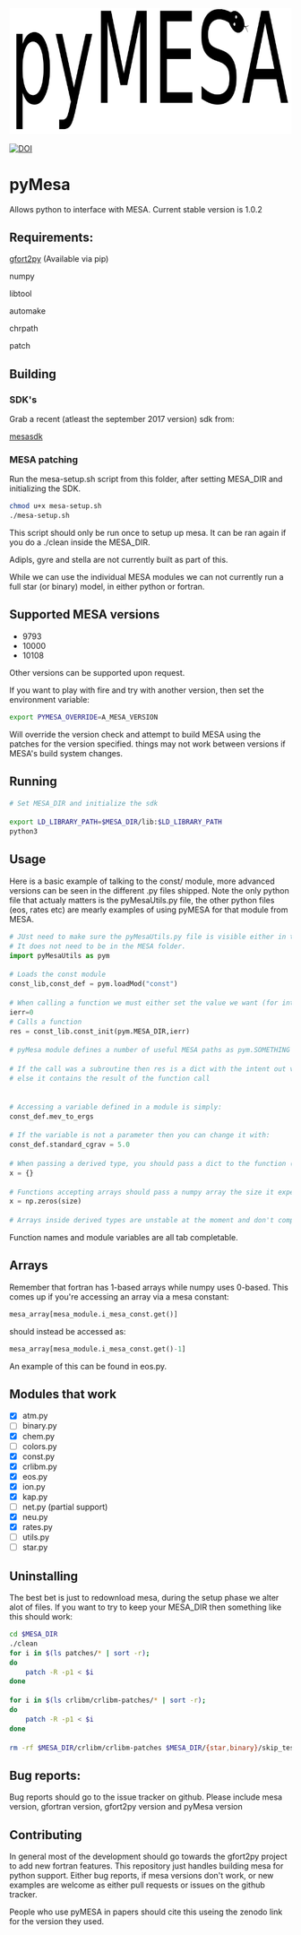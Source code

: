 ![pyMesa logo](images/logo.png)

[![DOI](https://zenodo.org/badge/98320319.svg)](https://zenodo.org/badge/latestdoi/98320319)


# pyMesa
Allows python to interface with MESA. Current stable version is 1.0.2



## Requirements:
[gfort2py](https://github.com/rjfarmer/gfort2py) (Available via pip)

numpy

libtool

automake

chrpath

patch 

## Building

### SDK's

Grab a recent (atleast the september 2017 version) sdk from:

[mesasdk](http://www.astro.wisc.edu/~townsend/static.php?ref=mesasdk)

### MESA patching

Run the mesa-setup.sh script from this folder, after setting MESA_DIR and initializing the SDK.

````bash
chmod u+x mesa-setup.sh
./mesa-setup.sh
````

This script should only be run once to setup up mesa. It can be ran again if you do a ./clean inside the MESA_DIR.

Adipls, gyre and stella are not currently built as part of this.

While we can use the individual MESA modules we can not currently run a full star (or binary) model, in either python or fortran.

## Supported MESA versions
- 9793
- 10000
- 10108

Other versions can be supported upon request.

If you want to play with fire and try with another version, then set the environment variable:

````bash
export PYMESA_OVERRIDE=A_MESA_VERSION
````

Will override the version check and attempt to build MESA using the patches for the version specified. things may not work between versions if MESA's build system changes.

## Running
````bash
# Set MESA_DIR and initialize the sdk

export LD_LIBRARY_PATH=$MESA_DIR/lib:$LD_LIBRARY_PATH
python3
````

## Usage

Here is a basic example of talking to the const/ module, more advanced versions can be seen in the different .py files shipped.
Note the only python file that actualy matters is the pyMesaUtils.py file, the other python files (eos, rates etc) are mearly examples of using pyMESA for that module from MESA.

````python
# JUst need to make sure the pyMesaUtils.py file is visible either in the local directory or in PYHTHONPATH
# It does not need to be in the MESA folder.
import pyMesaUtils as pym

# Loads the const module
const_lib,const_def = pym.loadMod("const")

# When calling a function we must either set the value we want (for intent in variables) or an empty variable for intent outs.
ierr=0
# Calls a function
res = const_lib.const_init(pym.MESA_DIR,ierr)

# pyMesa module defines a number of useful MESA paths as pym.SOMETHING

# If the call was a subroutine then res is a dict with the intent out variables in there
# else it contains the result of the function call


# Accessing a variable defined in a module is simply:
const_def.mev_to_ergs

# If the variable is not a parameter then you can change it with:
const_def.standard_cgrav = 5.0

# When passing a derived type, you should pass a dict to the function (filled with anything you want set)
x = {}

# Functions accepting arrays should pass a numpy array the size it expects (if the function allocates the array, then just pass an array of size 1)
x = np.zeros(size)

# Arrays inside derived types are unstable at the moment and don't completely work.

````

Function names and module variables are all tab completable.

## Arrays

Remember that fortran has 1-based arrays while numpy uses 0-based. This comes
up if you're accessing an array via a mesa constant:

````python
mesa_array[mesa_module.i_mesa_const.get()]
````
 should instead be accessed as:
 
 ````python
mesa_array[mesa_module.i_mesa_const.get()-1]
````
An example of this can be found in eos.py.



## Modules that work

- [x] atm.py
- [ ] binary.py
- [x] chem.py
- [ ] colors.py
- [x] const.py
- [x] crlibm.py
- [x] eos.py
- [x] ion.py
- [x] kap.py
- [ ] net.py (partial support)
- [x] neu.py
- [x] rates.py
- [ ] utils.py
- [ ] star.py

## Uninstalling

The best bet is just to redownload mesa, during the setup phase we alter alot of files. If you want to try to keep your MESA_DIR then something like this should work:

````bash
cd $MESA_DIR
./clean
for i in $(ls patches/* | sort -r);
do
    patch -R -p1 < $i
done

for i in $(ls crlibm/crlibm-patches/* | sort -r);
do 
    patch -R -p1 < $i
done    

rm -rf $MESA_DIR/crlibm/crlibm-patches $MESA_DIR/{star,binary}/skip_test

````


## Bug reports:

Bug reports should go to the issue tracker on github. Please include mesa version, gfortran version, gfort2py version and pyMesa version 

## Contributing

In general most of the development should go towards the gfort2py project to add new
fortran features. This repository just handles building mesa for python support. Either
bug reports, if mesa versions don't work, or new examples are welcome as either pull requests
or issues on the github tracker.

People who use pyMESA in papers should cite this useing the zenodo link for the version they used. 

